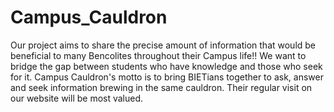 # Campus_Cauldron

Our project aims to share the precise amount of information that would be beneficial to many Bencolites throughout their Campus life!!
We want to bridge the gap between students who have knowledge and those who seek for it.
Campus Cauldron's motto is to bring BIETians together to ask, answer and seek information brewing in the same cauldron. Their regular visit on our website will be most valued.
